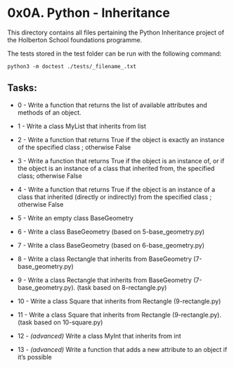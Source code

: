 # 0x0A. Python - Inheritance

This directory contains all files pertaining the Python Inheritance project of the Holberton School foundations programme.

The tests stored in the test folder can be run with the following command:

``` python3 -m doctest ./tests/_filename_.txt ```

## Tasks:

 - 0 - Write a function that returns the list of available attributes and methods of an object.

 - 1 - Write a class MyList that inherits from list

 - 2 - Write a function that returns True if the object is exactly an instance of the specified class ; otherwise False

 - 3 - Write a function that returns True if the object is an instance of, or if the object is an instance of a class that inherited from, the specified class; otherwise False

 - 4 - Write a function that returns True if the object is an instance of a class that inherited (directly or indirectly) from the specified class ; otherwise False

 - 5 - Write an empty class BaseGeometry

 - 6 - Write a class BaseGeometry (based on 5-base_geometry.py)

 - 7 - Write a class BaseGeometry (based on 6-base_geometry.py)

 - 8 - Write a class Rectangle that inherits from BaseGeometry (7-base_geometry.py)

 - 9 - Write a class Rectangle that inherits from BaseGeometry (7-base_geometry.py). (task based on 8-rectangle.py)

 - 10 - Write a class Square that inherits from Rectangle (9-rectangle.py)

 - 11 - Write a class Square that inherits from Rectangle (9-rectangle.py). (task based on 10-square.py)

 - 12 - _(advanced)_ Write a class MyInt that inherits from int

 - 13 - _(advanced)_ Write a function that adds a new attribute to an object if it’s possible

